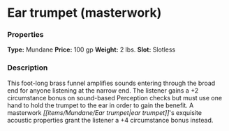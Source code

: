 ﻿---
Title: "Ear trumpet (masterwork)"
Type: "Mundane"
Price: "100 gp"
Weight: "2 lbs."
Slot: "Slotless"
Description: |
  "This foot-long brass funnel amplifies sounds entering through the broad end for anyone listening at the narrow end. The listener gains a +2 circumstance bonus on sound-based Perception checks but must use one hand to hold the trumpet to the ear in order to gain the benefit. A masterwork ear trumpet's exquisite acoustic properties grant the listener a +4 circumstance bonus instead."
Sources: "['Ranged Tactics Toolbox']"
---

# Ear trumpet (masterwork)

### Properties

**Type:** Mundane **Price:** 100 gp **Weight:** 2 lbs. **Slot:** Slotless

### Description

This foot-long brass funnel amplifies sounds entering through the broad end for anyone listening at the narrow end. The listener gains a +2 circumstance bonus on sound-based Perception checks but must use one hand to hold the trumpet to the ear in order to gain the benefit. A masterwork _[[items/Mundane/Ear trumpet|ear trumpet]]_'s exquisite acoustic properties grant the listener a +4 circumstance bonus instead.

